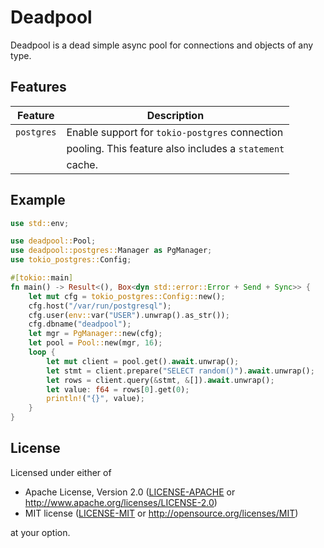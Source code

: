 # Deadpool

Deadpool is a dead simple async pool for connections and objects
of any type.

## Features

Feature             | Description
------------------- | --------------------------------------
`postgres`          | Enable support for `tokio-postgres` connection
                    | pooling. This feature also includes a `statement`
                    | cache.

## Example

```rust
use std::env;

use deadpool::Pool;
use deadpool::postgres::Manager as PgManager;
use tokio_postgres::Config;

#[tokio::main]
fn main() -> Result<(), Box<dyn std::error::Error + Send + Sync>> {
    let mut cfg = tokio_postgres::Config::new();
    cfg.host("/var/run/postgresql");
    cfg.user(env::var("USER").unwrap().as_str());
    cfg.dbname("deadpool");
    let mgr = PgManager::new(cfg);
    let pool = Pool::new(mgr, 16);
    loop {
        let mut client = pool.get().await.unwrap();
        let stmt = client.prepare("SELECT random()").await.unwrap();
        let rows = client.query(&stmt, &[]).await.unwrap();
        let value: f64 = rows[0].get(0);
        println!("{}", value);
    }
}
```

## License

Licensed under either of

 * Apache License, Version 2.0 ([LICENSE-APACHE](LICENSE-APACHE) or http://www.apache.org/licenses/LICENSE-2.0)
 * MIT license ([LICENSE-MIT](LICENSE-MIT) or http://opensource.org/licenses/MIT)

at your option.
